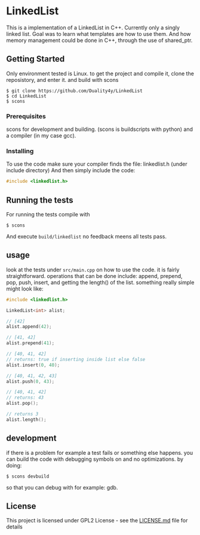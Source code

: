 # LinkedList

This is a implementation of a LinkedList in C++.
Currently only a singly linked list.
Goal was to learn what templates are how to use them.
And how memory management could be done in C++, through the use of shared_ptr.

## Getting Started

Only environment tested is Linux.
to get the project and compile it,
clone the reposistory, and enter it.
and build with scons

```
$ git clone https://github.com/Duality4y/LinkedList
$ cd LinkedList
$ scons
```

### Prerequisites

scons for development and building.
(scons is buildscripts with python)
and a compiler (in my case gcc).

### Installing

To use the code make sure your compiler finds the file: linkedlist.h
(under include directory)
And then simply include the code:
```c++
#include <linkedlist.h>
```

## Running the tests

For running the tests compile with
```
$ scons
```
And execute ```build/linkedlist```
no feedback meens all tests pass.

## usage

look at the tests under ```src/main.cpp```
on how to use the code.
it is fairly straightforward.
operations that can be done include:
append, prepend, pop, push, insert, and getting the length() of the list.
something really simple might look like:
```c++
#include <linkedlist.h>

LinkedList<int> alist;

// [42]
alist.append(42);

// [41, 42]
alist.prepend(41);

// [40, 41, 42]
// returns: true if inserting inside list else false
alist.insert(0, 40);

// [40, 41, 42, 43]
alist.push(0, 43);

// [40, 41, 42]
// returns: 43
alist.pop();

// returns 3
alist.length();
```

## development

if there is a problem for example a test fails or something else happens.
you can build the code with debugging symbols on and no optimizations.
by doing:
```
$ scons devbuild
```
so that you can debug with for example: gdb.

## License

This project is licensed under GPL2 License - see the [LICENSE.md](LICENSE.md) file for details


